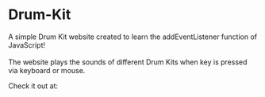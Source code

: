 # Drum-Kit

A simple Drum Kit website created to learn the addEventListener function of JavaScript! <br>
<br>
The website plays the sounds of different Drum Kits when key is pressed via keyboard or mouse.
<br>

Check it out at: 
